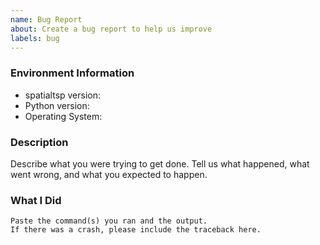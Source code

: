 ```yaml
---
name: Bug Report
about: Create a bug report to help us improve
labels: bug
---
```


<!-- Please search existing issues to avoid creating duplicates. -->

### Environment Information

-   spatialtsp version:
-   Python version:
-   Operating System:

### Description

Describe what you were trying to get done.
Tell us what happened, what went wrong, and what you expected to happen.

### What I Did

```
Paste the command(s) you ran and the output.
If there was a crash, please include the traceback here.
```
